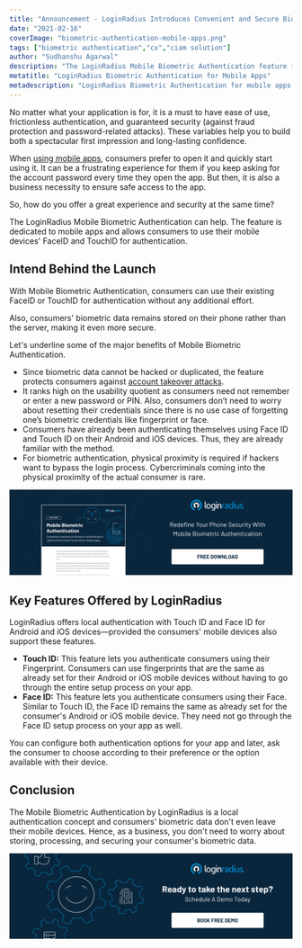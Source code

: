 ```yaml
---
title: "Announcement - LoginRadius Introduces Convenient and Secure Biometric Authentication for Mobile Apps"
date: "2021-02-16"
coverImage: "biometric-authentication-mobile-apps.png"
tags: ["biometric authentication","cx","ciam solution"]
author: "Sudhanshu Agarwal"
description: "The LoginRadius Mobile Biometric Authentication feature is dedicated to mobile applications and enables users to use the FaceID and TouchID of their mobile devices for authentication purposes."
metatitle: "LoginRadius Biometric Authentication for Mobile Apps"
metadescription: "LoginRadius Biometric Authentication for mobile apps allow businesses to enhance the user experience and security of the mobile devices."
---
```


No matter what your application is for, it is a must to have ease of use, frictionless authentication, and guaranteed security (against fraud protection and password-related attacks). These variables help you to build both a spectacular first impression and long-lasting confidence.

When [using mobile apps](https://www.loginradius.com/blog/start-with-identity/2020/11/authentication-sso-native-mobile-apps/), consumers prefer to open it and quickly start using it. It can be a frustrating experience for them if you keep asking for the account password every time they open the app. But then, it is also a business necessity to ensure safe access to the app.

So, how do you offer a great experience and security at the same time? 

The LoginRadius Mobile Biometric Authentication can help. The feature is dedicated to mobile apps and allows consumers to use their mobile devices' FaceID and TouchID for authentication. 


## Intend Behind the Launch

With Mobile Biometric Authentication, consumers can use their existing FaceID or TouchID for authentication without any additional effort.

Also, consumers' biometric data remains stored on their phone rather than the server, making it even more secure. 

Let's underline some of the major benefits of Mobile Biometric Authentication.



*   Since biometric data cannot be hacked or duplicated, the feature protects consumers against [account takeover attacks](https://www.loginradius.com/blog/start-with-identity/2020/04/corporate-account-takeover-attacks/). 
*   It ranks high on the usability quotient as consumers need not remember or enter a new password or PIN. Also, consumers don’t need to worry about resetting their credentials since there is no use case of forgetting one’s biometric credentials like fingerprint or face. 
*   Consumers have already been authenticating themselves using Face ID and Touch ID on their Android and iOS devices.  Thus, they are already familiar with the method. 
*   For biometric authentication, physical proximity is required if hackers want to bypass the login process. Cybercriminals coming into the physical proximity of the actual consumer is rare. 


[![biometric-authentication-mobile-apps-datasheet](biometric-authentication-mobile-apps-datasheet.png)](https://www.loginradius.com/resource/mobile-biometric-authentication-datasheet)


## Key Features Offered by LoginRadius

LoginRadius offers local authentication with Touch ID and Face ID for Android and iOS devices—provided the consumers' mobile devices also support these features.

*   **Touch ID:** This feature lets you authenticate consumers using their Fingerprint. Consumers can use fingerprints that are the same as already set for their Android or iOS mobile devices without having to go through the entire setup process on your app. 
*   **Face ID:** This feature lets you authenticate consumers using their Face. Similar to Touch ID, the Face ID remains the same as already set for the consumer's Android or iOS mobile device. They need not go through the Face ID setup process on your app as well. 

You can configure both authentication options for your app and later, ask the consumer to choose according to their preference or the option available with their device. 


## Conclusion

The Mobile Biometric Authentication by LoginRadius is a local authentication concept and consumers' biometric data don't even leave their mobile devices. Hence, as a business, you don't need to worry about storing, processing, and securing your consumer's biometric data. 


[![LoginRadius Book a Demo](../../assets/book-a-demo-loginradius.png)](https://www.loginradius.com/book-a-demo/)
